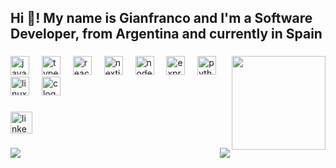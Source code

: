 <h2 align="left">Hi 👋! My name is Gianfranco and I'm a Software Developer, from Argentina and currently in Spain</h2>

###

<img align="right" height="150" src="https://media2.giphy.com/media/v1.Y2lkPTc5MGI3NjExMGd1cHM4dnZvNDkyMmN4azJ4bndzdGsycnIxb280cTlvaGplZjRrciZlcD12MV9pbnRlcm5hbF9naWZfYnlfaWQmY3Q9Zw/KiZ6kV683kPaU/giphy.gif"  />

###

<div align="left">
  <img src="https://cdn.jsdelivr.net/gh/devicons/devicon/icons/javascript/javascript-original.svg" height="30" alt="javascript logo"  />
  <img width="12" />
  <img src="https://cdn.jsdelivr.net/gh/devicons/devicon/icons/typescript/typescript-original.svg" height="30" alt="typescript logo"  />
  <img width="12" />
  <img src="https://cdn.jsdelivr.net/gh/devicons/devicon/icons/react/react-original.svg" height="30" alt="react logo"  />
  <img width="12" />
  <img src="https://cdn.jsdelivr.net/gh/devicons/devicon/icons/nextjs/nextjs-original.svg" height="30" alt="nextjs logo"  />
  <img width="12" />
  <img src="https://cdn.jsdelivr.net/gh/devicons/devicon/icons/nodejs/nodejs-original.svg" height="30" alt="nodejs logo"  />
  <img width="12" />
  <img src="https://cdn.jsdelivr.net/gh/devicons/devicon/icons/express/express-original.svg" height="30" alt="express logo"  />
  <img width="12" />
  <img src="https://cdn.jsdelivr.net/gh/devicons/devicon/icons/python/python-original.svg" height="30" alt="python logo"  />
  <img width="12" />
  <img src="https://cdn.jsdelivr.net/gh/devicons/devicon/icons/linux/linux-original.svg" height="30" alt="linux logo"  />
  <img width="12" />
  <img src="https://cdn.jsdelivr.net/gh/devicons/devicon/icons/c/c-original.svg" height="30" alt="c logo"  />
</div>

###

<div align="left">
  <img src="https://img.shields.io/static/v1?message=LinkedIn&logo=linkedin&label=&color=0077B5&logoColor=white&labelColor=&style=for-the-badge" height="35" alt="linkedin logo"  />
</div>

###

<div align="center">
  <img align="left" src="https://github-readme-stats.vercel.app/api/top-langs/?username=gianfrancoguardamagna&layout=compact&theme=radical" />
  <img align="right" src="https://github-readme-stats.vercel.app/api?username=gianfrancoguardamagna&show_icons=true&theme=radical" />
</div>
